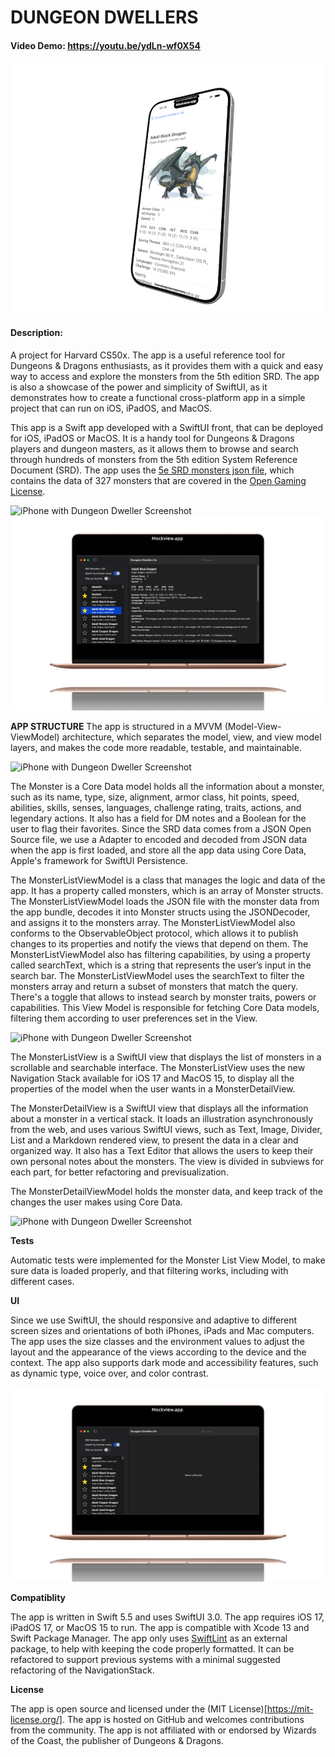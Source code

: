 # DUNGEON DWELLERS

#### Video Demo:  https://youtu.be/ydLn-wf0X54

![iPhone with Dungeon Dweller Screenshot](/screenshots/phone.jpeg)

#### Description:
A project for Harvard CS50x. The app is a useful reference tool for Dungeons & Dragons enthusiasts, as it provides them with a quick and easy way to access and explore the monsters from the 5th edition SRD. The app is also a showcase of the power and simplicity of SwiftUI, as it demonstrates how to create a functional cross-platform app in a simple project that can run on iOS, iPadOS, and MacOS.

This app is a Swift app developed with a SwiftUI front, that can be deployed for iOS, iPadOS or MacOS. It is a handy tool for Dungeons & Dragons players and dungeon masters, as it allows them to browse and search through hundreds of monsters from the 5th edition System Reference Document (SRD). The app uses the [5e SRD monsters json file](https://gist.github.com/tkfu/9819e4ac6d529e225e9fc58b358c3479), which contains the data of 327 monsters that are covered in the [Open Gaming License](https://dnd.wizards.com/resources/systems-reference-document). 

![iPhone with Dungeon Dweller Screenshot](/screenshots/phone1.jpeg)
![macbook with Dungeon Dweller Screenshot](/screenshots/mac01.jpeg)

**APP STRUCTURE**
The app is structured in a MVVM (Model-View-ViewModel) architecture, which separates the model, view, and view model layers, and makes the code more readable, testable, and maintainable.

![iPhone with Dungeon Dweller Screenshot](/screenshots/phone2.jpeg)

The Monster is a Core Data model holds all the information about a monster, such as its name, type, size, alignment, armor class, hit points, speed, abilities, skills, senses, languages, challenge rating, traits, actions, and legendary actions. It also has a field for DM notes and a Boolean for the user to flag their favorites. Since the SRD data comes from a JSON Open Source file, we use a Adapter to encoded and decoded from JSON data when the app is first loaded, and store all the app data using Core Data, Apple's framework for SwiftUI Persistence.

The MonsterListViewModel is a class that manages the logic and data of the app. It has a property called monsters, which is an array of Monster structs. The MonsterListViewModel loads the JSON file with the monster data from the app bundle, decodes it into Monster structs using the JSONDecoder, and assigns it to the monsters array. The MonsterListViewModel also conforms to the ObservableObject protocol, which allows it to publish changes to its properties and notify the views that depend on them. The MonsterListViewModel also has filtering capabilities, by using a property called searchText, which is a string that represents the user’s input in the search bar. The MonsterListViewModel uses the searchText to filter the monsters array and return a subset of monsters that match the query. There's a toggle that allows to instead search by monster traits, powers or capabilities. This View Model is responsible for fetching Core Data models, filtering them according to user preferences set in the View.

![iPhone with Dungeon Dweller Screenshot](/screenshots/phone3.jpeg)

The MonsterListView is a SwiftUI view that displays the list of monsters in a scrollable and searchable interface. The MonsterListView uses the new Navigation Stack available for iOS 17 and MacOS 15, to display all the properties of the model when the user wants in a MonsterDetailView. 

The MonsterDetailView is a SwiftUI view that displays all the information about a monster in a vertical stack. It loads an illustration asynchronously from the web, and uses various SwiftUI views, such as Text, Image, Divider, List and a Markdown rendered view, to present the data in a clear and organized way. It also has a Text Editor that allows the users to keep their own personal notes about the monsters. The view is divided in subviews for each part, for better refactoring and previsualization.

The MonsterDetailViewModel holds the monster data, and keep track of the changes the user makes using Core Data.

![iPhone with Dungeon Dweller Screenshot](/screenshots/phone4.jpeg)

**Tests**

Automatic tests were implemented for the Monster List View Model, to make sure data is loaded properly, and that filtering works, including with different cases.

**UI**

Since we use SwiftUI, the should responsive and adaptive to different screen sizes and orientations of both iPhones, iPads and Mac computers. The app uses the size classes and the environment values to adjust the layout and the appearance of the views according to the device and the context. The app also supports dark mode and accessibility features, such as dynamic type, voice over, and color contrast.

![macbook with Dungeon Dweller Screenshot](/screenshots/mac02.jpeg)

**Compatiblity**

The app is written in Swift 5.5 and uses SwiftUI 3.0. The app requires iOS 17, iPadOS 17, or MacOS 15 to run. The app is compatible with Xcode 13 and Swift Package Manager. The app only uses [SwiftLint](https://github.com/realm/SwiftLint) as an external package, to help with keeping the code properly formatted. It can be refactored to support previous systems with a minimal suggested refactoring of the NavigationStack.

**License**

The app is open source and licensed under the (MIT License)[https://mit-license.org/]. The app is hosted on GitHub and welcomes contributions from the community. The app is not affiliated with or endorsed by Wizards of the Coast, the publisher of Dungeons & Dragons.

